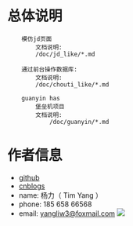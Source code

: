 # 总体说明

        模仿jd页面
            文档说明:
            /doc/jd_like/*.md
        
        通过前台操作数据库:
            文档说明:
            /doc/chouti_like/*.md
            
        guanyin has
            堡垒机项目
            文档说明:
                /doc/guanyin/*.md



# 作者信息

* [github](https://github.com/yangllsdev/)
* [cnblogs](http://www.cnblogs.com/onemore/)
* name:  杨力（ Tim Yang ）
* phone: 185 658 66568
* email: yangliw3@foxmail.com
![](https://github.com/yangllsdev/django_practice/blob/master/statics/img/avatar/github_header.jpg?raw=true)
